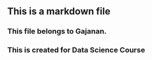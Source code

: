 ## This is a markdown file
### This file belongs to Gajanan. 
### This is created for Data Science Course
